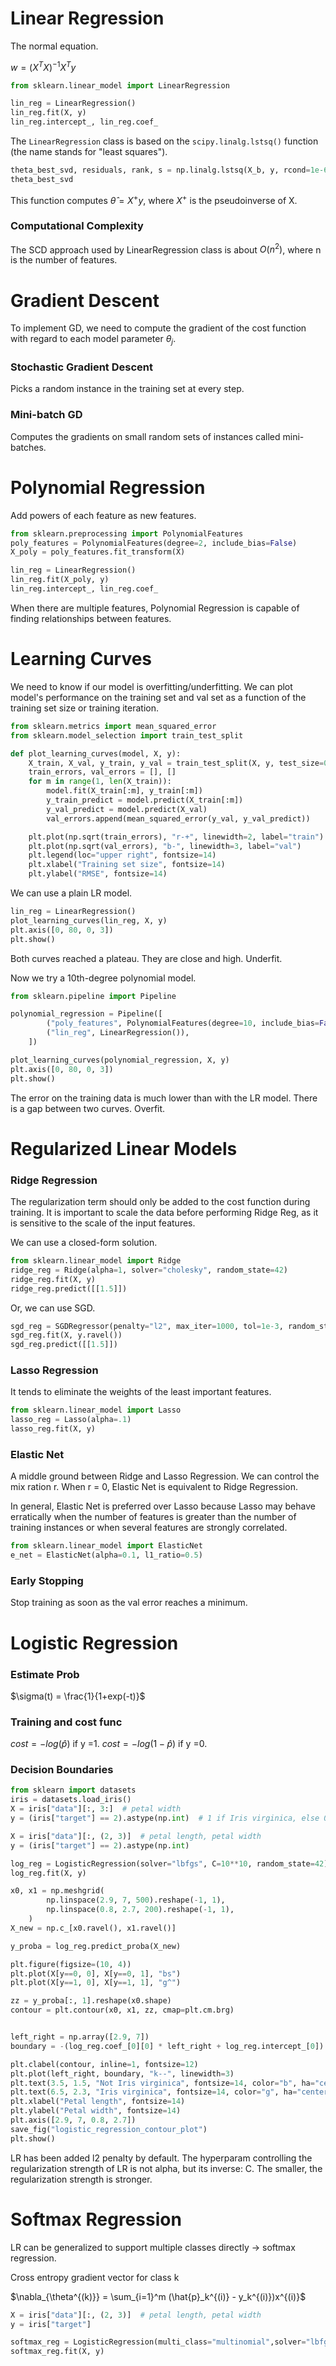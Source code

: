 # Linear Regression

The normal equation. 

$w = (X^TX)^{-1}X^Ty$

```python
from sklearn.linear_model import LinearRegression

lin_reg = LinearRegression()
lin_reg.fit(X, y)
lin_reg.intercept_, lin_reg.coef_
```

The `LinearRegression` class is based on the `scipy.linalg.lstsq()` function (the name stands for "least squares"). 

```python
theta_best_svd, residuals, rank, s = np.linalg.lstsq(X_b, y, rcond=1e-6)
theta_best_svd
```

This function computes $\hat{\theta} = X^+y$, where $X^+$ is the pseudoinverse of X. 

### Computational Complexity

The SCD approach used by LinearRegression class is about $O(n^2)$, where n is the number of features. 



# Gradient Descent

To implement GD, we need to compute the gradient of the cost function with regard to each model parameter $\theta_j$. 

### Stochastic Gradient Descent

Picks a random instance in the training set at every step. 

### Mini-batch GD

Computes  the gradients on small random sets of instances called mini-batches. 



# Polynomial Regression

Add powers of each feature as new features. 

```python
from sklearn.preprocessing import PolynomialFeatures
poly_features = PolynomialFeatures(degree=2, include_bias=False)
X_poly = poly_features.fit_transform(X)

lin_reg = LinearRegression()
lin_reg.fit(X_poly, y)
lin_reg.intercept_, lin_reg.coef_
```

When there are multiple features, Polynomial Regression is capable of finding relationships between features. 



# Learning Curves

We need to know if our model is overfitting/underfitting. We can plot model's performance on the training set and val set as a function of the training set size or training iteration. 

```python
from sklearn.metrics import mean_squared_error
from sklearn.model_selection import train_test_split

def plot_learning_curves(model, X, y):
    X_train, X_val, y_train, y_val = train_test_split(X, y, test_size=0.2, random_state=10)
    train_errors, val_errors = [], []
    for m in range(1, len(X_train)):
        model.fit(X_train[:m], y_train[:m])
        y_train_predict = model.predict(X_train[:m])
        y_val_predict = model.predict(X_val)   							       					train_errors.append(mean_squared_error(y_train[:m], y_train_predict))
        val_errors.append(mean_squared_error(y_val, y_val_predict))

    plt.plot(np.sqrt(train_errors), "r-+", linewidth=2, label="train")
    plt.plot(np.sqrt(val_errors), "b-", linewidth=3, label="val")
    plt.legend(loc="upper right", fontsize=14)   
    plt.xlabel("Training set size", fontsize=14)
    plt.ylabel("RMSE", fontsize=14)             
```

We can use a plain LR model. 

```python
lin_reg = LinearRegression()
plot_learning_curves(lin_reg, X, y)
plt.axis([0, 80, 0, 3])                         
plt.show()                                      
```

Both curves reached a plateau. They are close and high. Underfit. 

Now we try a 10th-degree polynomial model. 

```python
from sklearn.pipeline import Pipeline

polynomial_regression = Pipeline([
        ("poly_features", PolynomialFeatures(degree=10, include_bias=False)),
        ("lin_reg", LinearRegression()),
    ])

plot_learning_curves(polynomial_regression, X, y)
plt.axis([0, 80, 0, 3])           
plt.show()    
```

The error on the training data is much lower than with the LR model. There is a gap between two curves. Overfit. 



# Regularized Linear Models

### Ridge Regression

The regularization term should only be added to the cost function during training. It is important to scale the data before performing Ridge Reg, as it is sensitive to the scale of the input features. 

We can use a closed-form solution. 

```python
from sklearn.linear_model import Ridge
ridge_reg = Ridge(alpha=1, solver="cholesky", random_state=42)
ridge_reg.fit(X, y)
ridge_reg.predict([[1.5]])
```

Or, we can use SGD. 

```python
sgd_reg = SGDRegressor(penalty="l2", max_iter=1000, tol=1e-3, random_state=42)
sgd_reg.fit(X, y.ravel())
sgd_reg.predict([[1.5]])
```

### Lasso Regression

It tends to eliminate the weights of the least important features. 

```python
from sklearn.linear_model import Lasso
lasso_reg = Lasso(alpha=.1)
lasso_reg.fit(X, y)
```

### Elastic Net

A middle ground between Ridge and Lasso Regression. We can control the mix ration r. When r = 0, Elastic Net is equivalent to Ridge Regression. 

In general, Elastic Net is preferred over Lasso because Lasso may behave erratically when the number of features is greater than the number of training instances or when several features are strongly correlated. 

```python
from sklearn.linear_model import ElasticNet
e_net = ElasticNet(alpha=0.1, l1_ratio=0.5)
```

### Early Stopping

Stop training as soon as the val error reaches a minimum. 



# Logistic Regression

### Estimate Prob

$\sigma(t) = \frac{1}{1+exp(-t)}$

### Training and cost func

$cost = -log(\hat{p})$ if y =1. $cost = -log(1-\hat{p})$ if y =0. 

### Decision Boundaries

```python
from sklearn import datasets
iris = datasets.load_iris()
X = iris["data"][:, 3:]  # petal width
y = (iris["target"] == 2).astype(np.int)  # 1 if Iris virginica, else 0

X = iris["data"][:, (2, 3)]  # petal length, petal width
y = (iris["target"] == 2).astype(np.int)

log_reg = LogisticRegression(solver="lbfgs", C=10**10, random_state=42)
log_reg.fit(X, y)

x0, x1 = np.meshgrid(
        np.linspace(2.9, 7, 500).reshape(-1, 1),
        np.linspace(0.8, 2.7, 200).reshape(-1, 1),
    )
X_new = np.c_[x0.ravel(), x1.ravel()]

y_proba = log_reg.predict_proba(X_new)

plt.figure(figsize=(10, 4))
plt.plot(X[y==0, 0], X[y==0, 1], "bs")
plt.plot(X[y==1, 0], X[y==1, 1], "g^")

zz = y_proba[:, 1].reshape(x0.shape)
contour = plt.contour(x0, x1, zz, cmap=plt.cm.brg)


left_right = np.array([2.9, 7])
boundary = -(log_reg.coef_[0][0] * left_right + log_reg.intercept_[0]) / log_reg.coef_[0][1]

plt.clabel(contour, inline=1, fontsize=12)
plt.plot(left_right, boundary, "k--", linewidth=3)
plt.text(3.5, 1.5, "Not Iris virginica", fontsize=14, color="b", ha="center")
plt.text(6.5, 2.3, "Iris virginica", fontsize=14, color="g", ha="center")
plt.xlabel("Petal length", fontsize=14)
plt.ylabel("Petal width", fontsize=14)
plt.axis([2.9, 7, 0.8, 2.7])
save_fig("logistic_regression_contour_plot")
plt.show()
```

LR has been added l2 penalty by default. The hyperparam controlling the regularization strength of LR is not alpha, but its inverse: C. The smaller, the regularization strength is stronger. 



# Softmax Regression

LR can be generalized to support multiple classes directly -> softmax regression. 

Cross entropy gradient vector for class k

$\nabla_{\theta^{(k)}} = \sum_{i=1}^m (\hat{p}_k^{(i)} - y_k^{(i)})x^{(i)}$

```python
X = iris["data"][:, (2, 3)]  # petal length, petal width
y = iris["target"]

softmax_reg = LogisticRegression(multi_class="multinomial",solver="lbfgs", C=10, random_state=42)
softmax_reg.fit(X, y)
```





